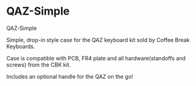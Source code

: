 # QAZ-Simple
 QAZ-Simple

Simple, drop-in style case for the QAZ keyboard kit sold by Coffee Break Keyboards.

Case is compatible with PCB, FR4 plate and all hardware(standoffs and screws) from the CBK kit.

Includes an optional handle for the QAZ on the go!